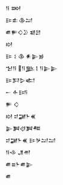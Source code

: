 <div class='block'>
<div class='line'>𒀀 𒇷</div>
<div class='line'>𒄿𒉺𒆠𒁺</div>
<div class='line'>𒌑𒊓𒄭𒊒 𒇯𒇻</div>
<div class='line'>𒊭</div>
<div class='line'>𒄿 𒑱 𒆠 𒀭𒉌𒂊</div>
<div class='line'>𒈠𒀀 𒀀𒆥𒋙 𒀀𒉌𒉌</div>
<div class='line'>𒄿𒁕𒌇𒅗</div>
<div class='line'>𒀸 𒅆𒅀</div>
<div class='line'>𒊓 𒄭</div>
<div class='line'>𒊭 𒄑𒃡𒈨𒌍</div>
<div class='line'>𒉌𒀉𒋼𒀉𒍣</div>
<div class='line'>𒄑𒃡𒈨𒌍 𒄿𒃻𒁺𒁺</div>
<div class='line'>𒀀𒈾 𒂗𒉣</div>
<div class='line'>𒌑𒊺𒈨𒌑𒉌</div>
<div class='line'>𒌑</div>
</div>